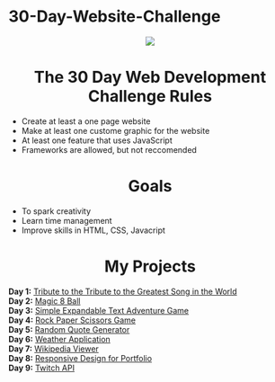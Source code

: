 # 30-Day-Website-Challenge
<p align="center">
  <img src="https://b6aa2g.bn1302.livefilestore.com/y3mJypTHeuNGawwCYDbPvAngvuUmd5WFHq7NOEhskphhQ7ZR73We5_cuaDG88MSG09nOqnQvciqu1Iy99B9t8zspTLpMaf_zeBYyLfljWSCAdQ4PjSPtyPilTiyhBdLu753-EAd7z4sFU3QqrjISyZZMUIHQrP2P134fp2N_ORT_Tk?width=900&height=300&cropmode=none">
</p>

<h1 align="center">The 30 Day Web Development Challenge Rules</h1>

- Create at least a one page website
- Make at least one custome graphic for the website
- At least one feature that uses JavaScript
- Frameworks are allowed, but not reccomended


<h1 align="center">Goals</h1>

- To spark creativity
- Learn time management
- Improve skills in HTML, CSS, Javacript

<h1 align="center">My Projects</h1>

   **Day 1:** [Tribute to the Tribute to the Greatest Song in the World](https://codepen.io/Karrotts/full/xRRdNB)<br>
   **Day 2:** [Magic 8 Ball](https://codepen.io/Karrotts/full/BQpyBr/)<br>
   **Day 3:** [Simple Expandable Text Adventure Game](http://codepen.io/Karrotts/full/VmPxBM/)<br>
   **Day 4:** [Rock Paper Scissors Game](http://codepen.io/Karrotts/full/eBveoQ/)<br>
   **Day 5:** [Random Quote Generator](http://codepen.io/Karrotts/full/JbNGxX/)<br>
   **Day 6:** [Weather Application](http://codepen.io/Karrotts/full/VmbKxm/)<br>
   **Day 7:** [Wikipedia Viewer](http://codepen.io/Karrotts/full/BQReWO/)<br>
   **Day 8:** [Responsive Design for Portfolio](https://karrotts.github.io)<br>
   **Day 9:** [Twitch API](http://codepen.io/Karrotts/full/KNvXmr/)<br> 
